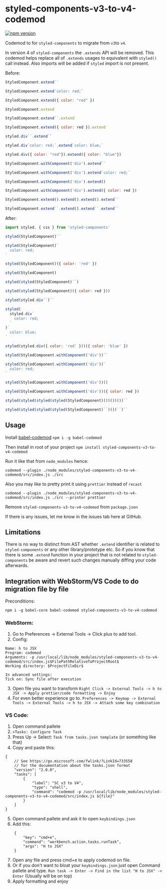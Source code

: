 # styled-components-v3-to-v4-codemod

[![npm version](https://badge.fury.io/js/styled-components-v3-to-v4-codemod.svg)](https://badge.fury.io/js/styled-components-v3-to-v4-codemod)

Codemod to for `styled-components` to migrate from `v3`to `v4`.

In version 4 of `styled-components` the `.extends` API will be removed.
This codemod helps replace all of `.extends` usages to equivalent
with `styled()` call instead.
Also imports will be added if `styled` import is not present.

Before:
```javascript
StyledComponent.extend``

StyledComponent.extend`color: red;`

StyledComponent.extend({ color: "red" })

StyledComponent.extend

StyledComponent.extend``.extend

StyledComponent.extend({ color: red }).extend

styled.div``.extend``

styled.div`color: red;`.extend`color: blue;`

styled.div({ color: "red"}).extend({ color: "blue"})

StyledComponent.withComponent('div').extend``

StyledComponent.withComponent('div').extend`color: red;`

StyledComponent.withComponent('div').extend()

StyledComponent.withComponent('div').extend({ color: red })

StyledComponent.extend().extend().extend().extend``

StyledComponent.extend``.extend().extend``.extend``
```

After:
```jsx harmony
import styled, { css } from 'styled-components'

styled(StyledComponent)``

styled(StyledComponent)`
  color: red;
`

styled(StyledComponent)({ color: 'red' })

styled(StyledComponent)

styled(styled(StyledComponent)``)

styled(styled(StyledComponent)({ color: red }))

styled(styled.div``)``

styled(
  styled.div`
    color: red;
  `
)`
  color: blue;
`

styled(styled.div({ color: 'red' }))({ color: 'blue' })

styled(StyledComponent.withComponent('div'))``

styled(StyledComponent.withComponent('div'))`
  color: red;
`

styled(StyledComponent.withComponent('div'))()

styled(StyledComponent.withComponent('div'))({ color: red })

styled(styled(styled(styled(StyledComponent)())())())``

styled(styled(styled(styled(StyledComponent)``)())``)``
```

## Usage

Install [babel-codemod](https://github.com/square/babel-codemod) `npm i -g babel-codemod`

Then install in root of your project `npm install styled-components-v3-to-v4-codemod`

Run it like that from `node_modules` hence:

```
codemod --plugin ./node_modules/styled-components-v3-to-v4-codemod/src/index.js ./src
```

Also you may like to pretty print it using `prettier` instead of `recast`

```
codemod --plugin ./node_modules/styled-components-v3-to-v4-codemod/src/index.js ./src --printer prettier
```

Remove `styled-components-v3-to-v4-codemod` from `package.json`

If there is any issues, let me know in the issues tab here at GitHub.

## Limitations

There is no way to distinct from AST whether `.extend` identifier is related to `styled-components`
or any other library/prototype etc. So if you know that there is some
`.extend` function in your project that is not related to `styled-components` be aware
and revert such changes manually diffing your code afterwards.

## Integration with WebStorm/VS Code to do migration file by file

Preconditions:

```
npm i -g babel-core babel-codemod styled-components-v3-to-v4-codemod
```

### WebStorm:

1.  Go to Preferences -> External Tools -> Click plus to add tool.
2.  Config:

```
Name: h to JSX
Program: codemod
Arguments: -p /usr/local/lib/node_modules/styled-components-v3-to-v4-codemod/src/index.js$FilePathRelativeToProjectRoot$
Working directory: $ProjectFileDir$

In advanced settings:
Tick on: Sync file after execution
```

3.  Open file you want to transform
    `Right Click -> External Tools -> h to JSX -> Apply prettier/code formatting -> Enjoy`
4.  For even better experience go to.
    `Preferences -> Keymap -> External Tools -> External Tools -> h to JSX -> Attach some key combination`

### VS Code:

1.  Open command pallete
2.  `>Tasks: Configure Task`
3.  Press Up -> Select: `Task from tasks.json template` (or something like that)
4.  Copy and paste this:

```
{
    // See https://go.microsoft.com/fwlink/?LinkId=733558
    // for the documentation about the tasks.json format
    "version": "2.0.0",
    "tasks": [
        {
            "label": "SC v3 to V4",
            "type": "shell",
            "command": "codemod -p /usr/local/lib/node_modules/styled-components-v3-to-v4-codemod/src/index.js ${file}"
        }
    ]
}
```

5.  Open command pallete and ask it to open `keybindings.json`
6.  Add this:

```
    {
        "key": "cmd+e",
        "command": "workbench.action.tasks.runTask",
        "args": "H to JSX"
    }
```

7.  Open any file and press cmd+e to apply codemod on file.
8.  Or if you don't want to bloat your `keybindings.json` just open Command pallete and type.
    `Run task -> Enter -> Find in the list "H to JSX" -> Enter` (Usually will be on top)
9.  Apply formatting and enjoy
